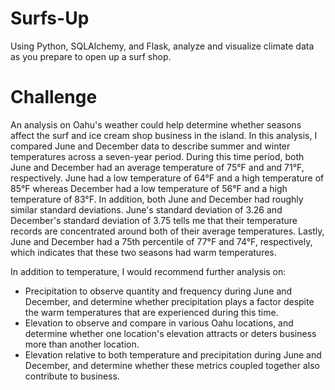 # Surfs-Up
Using Python, SQLAlchemy, and Flask, analyze and visualize climate data as you prepare to open up a surf shop.

# Challenge
An analysis on Oahu's weather could help determine whether seasons affect the surf and ice cream shop business in the island. In this analysis, I compared June and December data to describe summer and winter temperatures across a seven-year period. During this time period, both June and December had an average temperature of 75°F and and 71°F, respectively. June had a low temperature of 64°F and a high temperature of 85°F whereas December had a low temperature of 56°F and a high temperature of 83°F. In addition, both June and December had roughly similar standard deviations. June's standard deviation of 3.26 and December's standard deviation of 3.75 tells me that their temperature records are concentrated around both of their average temperatures. Lastly, June and December had a 75th percentile of 77°F and 74°F, respectively, which indicates that these two seasons had warm temperatures.

In addition to temperature, I would recommend further analysis on:
* Precipitation to observe quantity and frequency during June and December, and determine whether precipitation plays a factor despite the warm temperatures that are experienced during this time.
* Elevation to observe and compare in various Oahu locations, and determine whether one location's elevation attracts or deters business more than another location.
* Elevation relative to both temperature and precipitation during June and December, and determine whether these metrics coupled together also contribute to business. 
